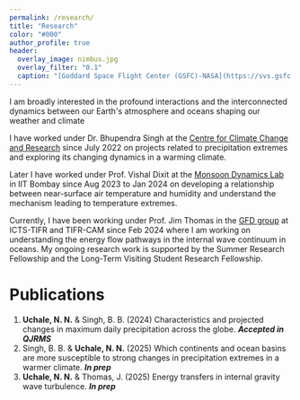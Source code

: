 ```yaml
---
permalink: /research/
title: "Research"
color: "#000"
author_profile: true
header:
  overlay_image: nimbus.jpg
  overlay_filter: "0.1"
  caption: "[Goddard Space Flight Center (GSFC)-NASA](https://svs.gsfc.nasa.gov/vis/a030000/a030000/a030017/frames/4000x2000_2x1_30p/rad/)"
---
```

I am broadly interested in the profound interactions and the interconnected dynamics between our Earth's atmosphere and oceans shaping our weather and climate

I have worked under Dr. Bhupendra Singh at the [Centre for Climate Change and Research](http://cccr.tropmet.res.in/home/index.jsp) since July 2022 on projects related to precipitation extremes and exploring its changing dynamics in a warming climate.

Later I have worked under Prof. Vishal Dixit at the [Monsoon Dynamics Lab](https://sites.google.com/view/vishaldixit/group?authuser=0) in IIT Bombay since Aug 2023 to Jan 2024 on developing a relationship between near-surface air temperature and humidity and understand the mechanism leading to temperature extremes.

Currently, I have been working under Prof. Jim Thomas in the [GFD group](https://github.com/GFD-Tifr) at ICTS-TIFR and TIFR-CAM since Feb 2024 where I am working on understanding the energy flow pathways in the internal wave continuum in oceans. My ongoing research work is supported by the Summer Research Fellowship and the Long-Term Visiting Student Research Fellowship.

# Publications
1. **Uchale, N. N.** & Singh, B. B. (2024) Characteristics and projected changes in maximum daily precipitation across the
globe. ***Accepted in QJRMS***
2. Singh, B. B. & **Uchale, N. N.** (2025) Which continents and ocean basins are more susceptible to strong changes in precipitation extremes in a warmer climate. ***In prep***
3. **Uchale, N. N.** & Thomas, J. (2025) Energy transfers in internal gravity wave turbulence. ***In prep***
<nbsp>

<!-- {% include base_path %}

{% assign ordered_pages = site.research | sort:"order_number" %}

{% for post in ordered_pages %}
  {% include archive-single.html type="grid" %}
{% endfor %} -->
